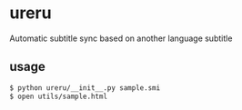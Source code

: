 # ureru
Automatic subtitle sync based on another language subtitle

## usage
```bash
$ python ureru/__init__.py sample.smi
$ open utils/sample.html
```

